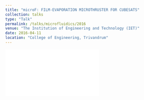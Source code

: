 ```yaml
---
title: "microF: FILM-EVAPORATION MICROTHRUSTER FOR CUBESATS"
collection: talks
type: "Talk"
permalink: /talks/microfluidics/2016
venue: "The Institution of Engineering and Technology (IET)"
date: 2016-04-11
location: "College of Engineering, Trivandrum"
---
```

 
 
 <object data="/files/microt1.pdf" type="application/pdf" width="500px" height="200px">
    <embed src="/files/microt1.pdf">
    </embed>
</object>
